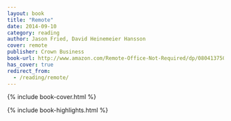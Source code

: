 ```yaml
---
layout: book
title: "Remote"
date: 2014-09-10
category: reading
author: Jason Fried, David Heinemeier Hansson
cover: remote
publisher: Crown Business
book-url: http://www.amazon.com/Remote-Office-Not-Required/dp/0804137501
has_cover: true
redirect_from:
  - /reading/remote/
---
```

{% include book-cover.html %}

{% include book-highlights.html %}
